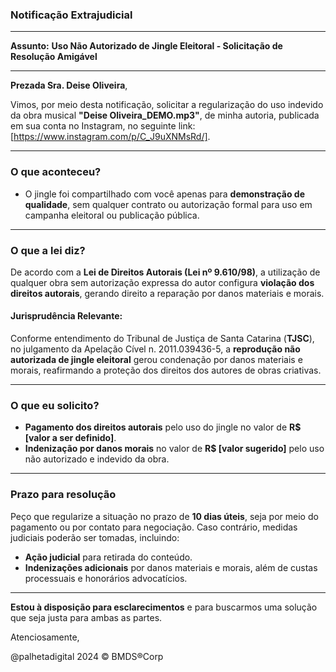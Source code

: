 ### **Notificação Extrajudicial**  


---

**Assunto:** **Uso Não Autorizado de Jingle Eleitoral - Solicitação de Resolução Amigável**

---

**Prezada Sra. Deise Oliveira**,  

Vimos, por meio desta notificação, solicitar a regularização do uso indevido da obra musical **"Deise Oliveira_DEMO.mp3"**, de minha autoria, publicada em sua conta no Instagram, no seguinte link: [https://www.instagram.com/p/C_J9uXNMsRd/].

---

### **O que aconteceu?**

- O jingle foi compartilhado com você apenas para **demonstração de qualidade**, sem qualquer contrato ou autorização formal para uso em campanha eleitoral ou publicação pública.
  
---

### **O que a lei diz?**

De acordo com a **Lei de Direitos Autorais (Lei nº 9.610/98)**, a utilização de qualquer obra sem autorização expressa do autor configura **violação dos direitos autorais**, gerando direito a reparação por danos materiais e morais.

#### **Jurisprudência Relevante:**
Conforme entendimento do Tribunal de Justiça de Santa Catarina (**TJSC**), no julgamento da Apelação Cível n. 2011.039436-5, a **reprodução não autorizada de jingle eleitoral** gerou condenação por danos materiais e morais, reafirmando a proteção dos direitos dos autores de obras criativas.

---

### **O que eu solicito?**

- **Pagamento dos direitos autorais** pelo uso do jingle no valor de **R$ [valor a ser definido]**.
- **Indenização por danos morais** no valor de **R$ [valor sugerido]** pelo uso não autorizado e indevido da obra.

---

### **Prazo para resolução**

Peço que regularize a situação no prazo de **10 dias úteis**, seja por meio do pagamento ou por contato para negociação. Caso contrário, medidas judiciais poderão ser tomadas, incluindo:

- **Ação judicial** para retirada do conteúdo.
- **Indenizações adicionais** por danos materiais e morais, além de custas processuais e honorários advocatícios.

---

**Estou à disposição para esclarecimentos** e para buscarmos uma solução que seja justa para ambas as partes.

Atenciosamente,  

@palhetadigital 2024 © BMDS®Corp
